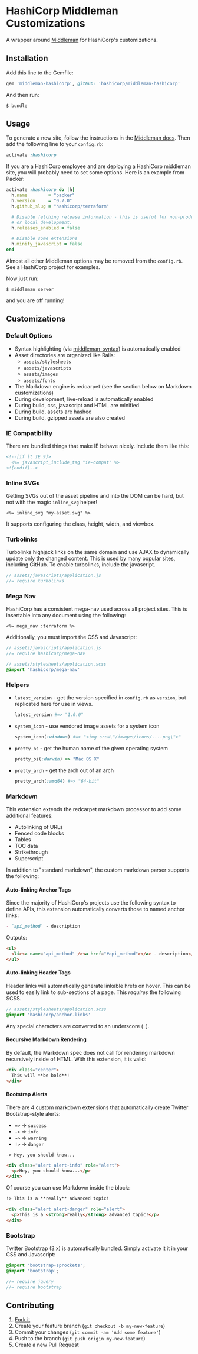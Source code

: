 HashiCorp Middleman Customizations
==================================
A wrapper around [Middleman][] for HashiCorp's customizations.

Installation
------------
Add this line to the Gemfile:

```ruby
gem 'middleman-hashicorp', github: 'hashicorp/middleman-hashicorp'
```

And then run:

```shell
$ bundle
```


Usage
-----
To generate a new site, follow the instructions in the [Middleman docs][]. Then add the following line to your `config.rb`:

```ruby
activate :hashicorp
```

If you are a HashiCorp employee and are deploying a HashiCorp middleman site, you will probably need to set some options. Here is an example from Packer:

```ruby
activate :hashicorp do |h|
  h.name        = "packer"
  h.version     = "0.7.0"
  h.github_slug = "hashicorp/terraform"

  # Disable fetching release information - this is useful for non-product site
  # or local development.
  h.releases_enabled = false

  # Disable some extensions
  h.minify_javascript = false
end
```

Almost all other Middleman options may be removed from the `config.rb`. See a HashiCorp project for examples.

Now just run:

```shell
$ middleman server
```

and you are off running!

Customizations
--------------
### Default Options
- Syntax highlighting (via [middleman-syntax][]) is automatically enabled
- Asset directories are organized like Rails:
    - `assets/stylesheets`
    - `assets/javascripts`
    - `assets/images`
    - `assets/fonts`
- The Markdown engine is redcarpet (see the section below on Markdown customizations)
- During development, live-reload is automatically enabled
- During build, css, javascript and HTML are minified
- During build, assets are hashed
- During build, gzipped assets are also created

### IE Compatibility

There are bundled things that make IE behave nicely. Include them like this:

```html
<!--[if lt IE 9]>
  <%= javascript_include_tag "ie-compat" %>
<![endif]-->
```

### Inline SVGs

Getting SVGs out of the asset pipeline and into the DOM can be hard, but not
with the magic `inline_svg` helper!

```erb
<%= inline_svg "my-asset.svg" %>
```

It supports configuring the class, height, width, and viewbox.

### Turbolinks

Turbolinks highjack links on the same domain and use AJAX to dynamically update
only the changed content. This is used by many popular sites, including GitHub.
To enable turbolinks, include the javascript.

```js
// assets/javascripts/application.js
//= require turbolinks
```

### Mega Nav
HashiCorp has a consistent mega-nav used across all project sites. This is insertable into any document using the following:

```erb
<%= mega_nav :terraform %>
```

Additionally, you must import the CSS and Javascript:

```js
// assets/javascripts/application.js
//= require hashicorp/mega-nav
```

```scss
// assets/stylesheets/application.scss
@import 'hashicorp/mega-nav'
```

### Helpers
- `latest_version` - get the version specified in `config.rb` as `version`, but replicated here for use in views.

    ```ruby
    latest_version #=> "1.0.0"
    ```

- `system_icon` - use vendored image assets for a system icon

    ```ruby
    system_icon(:windows) #=> "<img src=\"/images/icons/....png\">"
    ```

- `pretty_os` - get the human name of the given operating system

    ```ruby
    pretty_os(:darwin) => "Mac OS X"
    ```

- `pretty_arch` - get the arch out of an arch

    ```ruby
    pretty_arch(:amd64) #=> "64-bit"
    ```

### Markdown
This extension extends the redcarpet markdown processor to add some additional features:

- Autolinking of URLs
- Fenced code blocks
- Tables
- TOC data
- Strikethrough
- Superscript

In addition to "standard markdown", the custom markdown parser supports the following:

#### Auto-linking Anchor Tags
Since the majority of HashiCorp's projects use the following syntax to define APIs, this extension automatically converts those to named anchor links:

```markdown
- `api_method` - description
```

Outputs:

```html
<ul>
  <li><a name="api_method" /><a href="#api_method"></a> - description</li>
</ul>
```

#### Auto-linking Header Tags

Header links will automatically generate linkable hrefs on hover. This can be used to easily link to sub-sections of a page. This _requires_ the following SCSS.

```scss
// assets/stylesheets/application.scss
@import 'hashicorp/anchor-links'
```

Any special characters are converted to an underscore (`_`).

#### Recursive Markdown Rendering
By default, the Markdown spec does not call for rendering markdown recursively inside of HTML. With this extension, it is valid:

```markdown
<div class="center">
  This will **be bold**!
</div>
```

#### Bootstrap Alerts
There are 4 custom markdown extensions that automatically create Twitter Bootstrap-style alerts:

- `=>` => `success`
- `->` => `info`
- `~>` => `warning`
- `!>` => `danger`

```markdown
-> Hey, you should know...
```

```html
<div class="alert alert-info" role="alert">
  <p>Hey, you should know...</p>
</div>
```

Of course you can use Markdown inside the block:

```markdown
!> This is a **really** advanced topic!
```

```html
<div class="alert alert-danger" role="alert">
  <p>This is a <strong>really</strong> advanced topic!</p>
</div>
```

### Bootstrap
Twitter Bootstrap (3.x) is automatically bundled. Simply activate it it in your CSS and Javascript:

```scss
@import 'bootstrap-sprockets';
@import 'bootstrap';
```

```javascript
//= require jquery
//= require bootstrap
```

Contributing
------------
1. [Fork it](https://github.com/hashicorp/middleman-hashicorp/fork)
2. Create your feature branch (`git checkout -b my-new-feature`)
3. Commit your changes (`git commit -am 'Add some feature'`)
4. Push to the branch (`git push origin my-new-feature`)
5. Create a new Pull Request


[Middleman]: http://middlemanapp.com/
[Middleman docs]: http://middlemanapp.com/basics/getting-started/
[middleman-syntax]: http://github.com/middleman/middleman-syntax/

